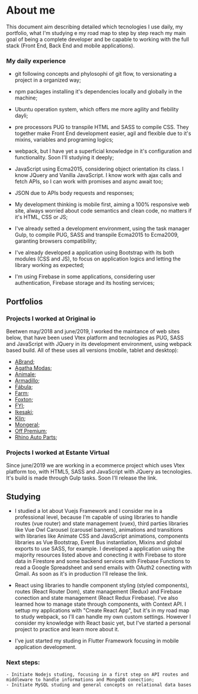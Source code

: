 # About me
This document aim describing detailed which tecnologies I use daily, my portfolio, what I'm studying e my road map to step by step reach my main goal of being a complete developer and be capable to working with the full stack (Front End, Back End and mobile applications).

### My daily experience
  - git following concepts and phylosophi of git flow, to versionating a project in a organized way;
  
  - npm packages installing it's dependencies locally and globally in the machine;
  
  - Ubuntu operation system, which offers me more agility and flebility dayli;
  
  - pre processors PUG to transpile HTML and SASS to compile CSS. They together make Front End development easier, agil and flexible due to it's mixins, variables and programing logics;
  
  - webpack, but I have yet a superficial knowledge in it's configuration and functionality. Soon I'll studying it deeply;
  
  - JavaScript using Ecma2015, considering object orientation its class. I know JQuery and Vanilla JavaScript. I know work with ajax calls and fetch APIs, so I can work with promises and async await too;
  
  - JSON due to APIs body requests and responses;
  
  - My development thinking is mobile first, aiming a 100% responsive web site, always worried about code semantics and clean code, no matters if it's HTML, CSS or JS;
  
  - I've already setted a development environment, using the task manager Gulp, to compile PUG, SASS and transpile Ecma2015 to Ecma2009, garanting browsers compatibility;
  
  - I've already developed a application using Bootstrap with its both modules (CSS and JS), to focus on application logics and letting the library working as expected;
  
  - I'm using Firebase in some applications, considering user authentication, Firebase storage and its hosting services;

  ## Portfolios

  ### Projects I worked at Original io
  Beetwen may/2018 and june/2019, I worked the maintance of web sites below, that have been used Vtex platform and tecnologies as PUG, SASS and JavaScript with JQuery in its development environment, using webpack based build. All of these uses all versions (mobile, tablet and desktop):
  - <a href="https://www.abrand.com.br" target="_blank">ABrand</a>;
 - <a href="https://www.agatha.com.br" target="_blank">Agatha Modas</a>;
 - <a href="https://www.animale.com.br" target="_blank">Animale</a>;
 - <a href="https://www.armadillo.com.br" target="_blank">Armadillo</a>;
 - <a href="https://www.afabula.com.br" target="_blank">Fábula</a>;
 - <a href="https://www.farmrio.com.br" target="_blank">Farm</a>;
 - <a href="https://www.foxtonbrasil.com.br" target="_blank">Foxton</a>;
 - <a href="https://www.fyistore.com.br" target="_blank">FYI</a>;
 - <a href="https://www.ikesaki.com.br" target="_blank">Ikesaki</a>;
 - <a href="https://www.klin.com.br" target="_blank">Klin</a>;
 - <a href="https://cluberedeconecta.redeconectasa.com.br" target="_blank">Mongeral</a>;
 - <a href="https://www.offpremium.com.br" target="_blank">Off Premium</a>;
 - <a href="https://www.rhinoautoparts.com.br" target="_blank">Rhino Auto Parts</a>;

 ### Projects I worked at Estante Virtual
 Since june/2019 we are working in a ecommerce project which uses Vtex platform too, with HTML5, SASS and JavaScript with JQuery as tecnologies. It's build is made through Gulp tasks. Soon I'll release the link.

 ## Studying

  - I studied a lot about Vuejs Framework and I consider me in a professional level, because I'm capable of using libraries to handle routes (vue router) and state management (vuex), third parties libraries like Vue Owl Carousel (carousel banners), animations and transitions with libraries like Animate CSS and JavaScript animations, components libraries as Vue Bootstrap, Event Bus instantiation, Mixins and global exports to use SASS, for example. I developed a application using the majority resources listed above and conecting it with Firebase to store data in Firestore and some backend services with Firebase Functions to read a Google Spreadsheet and send emails with OAuth2 conecting with Gmail. As soon as it's in production I'll release the link.
  
  - React using libraries to handle component styling (styled components), routes (React Router Dom), state management (Redux) and Firebase conection and state management (React Redux Firebase). I've also learned how to manage state through components, with Context API. I settup my applications with "Create React App", but it's in my road map to study webpack, so I'll can handle my own custom settings. However I consider my knowledge with React basic yet, but I've started a personal project to practice and learn more about it.

  - I've just started my studing in Flutter Framework focusing in mobile application development.

  ### Next steps:

    - Initiate Nodejs studing, focusing in a first step on API routes and middleware to handle informations and MongoDB conection;
    - Initiate MySQL studing and general concepts on relational data bases
